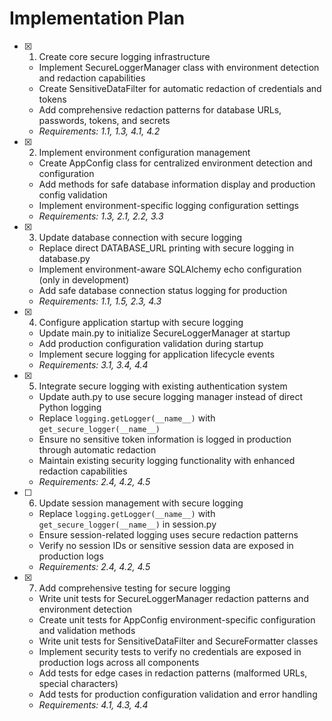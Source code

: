 # Implementation Plan

- [x] 1. Create core secure logging infrastructure

  - Implement SecureLoggerManager class with environment detection and redaction capabilities
  - Create SensitiveDataFilter for automatic redaction of credentials and tokens
  - Add comprehensive redaction patterns for database URLs, passwords, tokens, and secrets
  - _Requirements: 1.1, 1.3, 4.1, 4.2_

- [x] 2. Implement environment configuration management

  - Create AppConfig class for centralized environment detection and configuration
  - Add methods for safe database information display and production config validation
  - Implement environment-specific logging configuration settings
  - _Requirements: 1.3, 2.1, 2.2, 3.3_

- [x] 3. Update database connection with secure logging

  - Replace direct DATABASE_URL printing with secure logging in database.py
  - Implement environment-aware SQLAlchemy echo configuration (only in development)
  - Add safe database connection status logging for production
  - _Requirements: 1.1, 1.5, 2.3, 4.3_

- [x] 4. Configure application startup with secure logging

  - Update main.py to initialize SecureLoggerManager at startup
  - Add production configuration validation during startup
  - Implement secure logging for application lifecycle events
  - _Requirements: 3.1, 3.4, 4.4_

- [x] 5. Integrate secure logging with existing authentication system

  - Update auth.py to use secure logging manager instead of direct Python logging
  - Replace `logging.getLogger(__name__)` with `get_secure_logger(__name__)`
  - Ensure no sensitive token information is logged in production through automatic redaction
  - Maintain existing security logging functionality with enhanced redaction capabilities
  - _Requirements: 2.4, 4.2, 4.5_

- [ ] 6. Update session management with secure logging

  - Replace `logging.getLogger(__name__)` with `get_secure_logger(__name__)` in session.py
  - Ensure session-related logging uses secure redaction patterns
  - Verify no session IDs or sensitive session data are exposed in production logs
  - _Requirements: 2.4, 4.2, 4.5_

- [x] 7. Add comprehensive testing for secure logging
  - Write unit tests for SecureLoggerManager redaction patterns and environment detection
  - Create unit tests for AppConfig environment-specific configuration and validation methods
  - Write unit tests for SensitiveDataFilter and SecureFormatter classes
  - Implement security tests to verify no credentials are exposed in production logs across all components
  - Add tests for edge cases in redaction patterns (malformed URLs, special characters)
  - Add tests for production configuration validation and error handling
  - _Requirements: 4.1, 4.3, 4.4_
